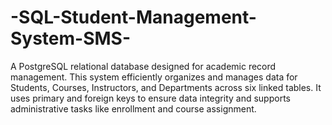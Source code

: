 # -SQL-Student-Management-System-SMS-
A PostgreSQL relational database designed for academic record management. This system efficiently organizes and manages data for Students, Courses, Instructors, and Departments across six linked tables. It uses primary and foreign keys to ensure data integrity and supports administrative tasks like enrollment and course assignment.
